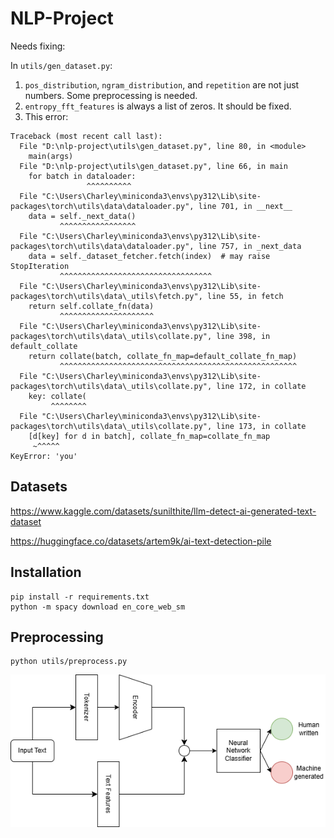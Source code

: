 # NLP-Project

Needs fixing:

In `utils/gen_dataset.py`: 

1. `pos_distribution`, `ngram_distribution`, and `repetition` are not just numbers. Some preprocessing is needed.
2. `entropy_fft_features` is always a list of zeros. It should be fixed.
3. This error:
```
Traceback (most recent call last):
  File "D:\nlp-project\utils\gen_dataset.py", line 80, in <module>
    main(args)
  File "D:\nlp-project\utils\gen_dataset.py", line 66, in main
    for batch in dataloader:
                 ^^^^^^^^^^
  File "C:\Users\Charley\miniconda3\envs\py312\Lib\site-packages\torch\utils\data\dataloader.py", line 701, in __next__
    data = self._next_data()
           ^^^^^^^^^^^^^^^^^
  File "C:\Users\Charley\miniconda3\envs\py312\Lib\site-packages\torch\utils\data\dataloader.py", line 757, in _next_data
    data = self._dataset_fetcher.fetch(index)  # may raise StopIteration
           ^^^^^^^^^^^^^^^^^^^^^^^^^^^^^^^^^^
  File "C:\Users\Charley\miniconda3\envs\py312\Lib\site-packages\torch\utils\data\_utils\fetch.py", line 55, in fetch
    return self.collate_fn(data)
           ^^^^^^^^^^^^^^^^^^^^^
  File "C:\Users\Charley\miniconda3\envs\py312\Lib\site-packages\torch\utils\data\_utils\collate.py", line 398, in default_collate
    return collate(batch, collate_fn_map=default_collate_fn_map)
           ^^^^^^^^^^^^^^^^^^^^^^^^^^^^^^^^^^^^^^^^^^^^^^^^^^^^^
  File "C:\Users\Charley\miniconda3\envs\py312\Lib\site-packages\torch\utils\data\_utils\collate.py", line 172, in collate
    key: collate(
         ^^^^^^^^
  File "C:\Users\Charley\miniconda3\envs\py312\Lib\site-packages\torch\utils\data\_utils\collate.py", line 173, in collate
    [d[key] for d in batch], collate_fn_map=collate_fn_map
     ~^^^^^
KeyError: 'you'
```

## Datasets

https://www.kaggle.com/datasets/sunilthite/llm-detect-ai-generated-text-dataset

https://huggingface.co/datasets/artem9k/ai-text-detection-pile

## Installation

```
pip install -r requirements.txt
python -m spacy download en_core_web_sm
```

## Preprocessing

```
python utils/preprocess.py
```

![workflow](./assets/workflow.png)